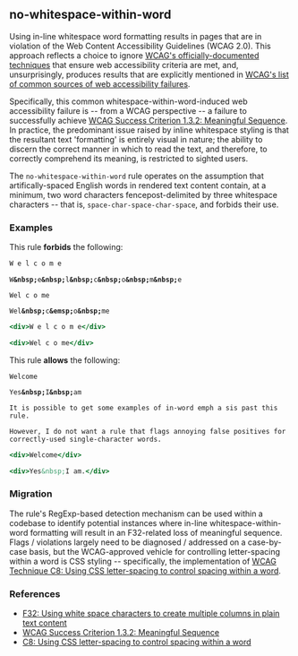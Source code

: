 ## no-whitespace-within-word

Using in-line whitespace word formatting results in pages that are in violation of the Web Content Accessibility Guidelines (WCAG 2.0). This approach reflects a choice to ignore [WCAG's officially-documented techniques](https://www.w3.org/TR/WCAG20-TECHS/intro.html) that ensure web accessibility criteria are met, and, unsurprisingly, produces results that are explicitly mentioned in [WCAG's list of common sources of web accessibility failures](https://www.w3.org/TR/WCAG20-TECHS/failures.html).

Specifically, this common whitespace-within-word-induced web accessibility failure is -- from a WCAG perspective -- a failure to successfully achieve [WCAG Success Criterion 1.3.2: Meaningful Sequence](https://www.w3.org/TR/UNDERSTANDING-WCAG20/content-structure-separation-sequence.html). In practice, the predominant issue raised by inline whitespace styling is that the resultant text 'formatting' is entirely visual in nature; the ability to discern the correct manner in which to read the text, and therefore, to correctly comprehend its meaning, is restricted to sighted users.

The `no-whitespace-within-word` rule operates on the assumption that artifically-spaced English words in rendered text content contain, at a minimum, two word characters fencepost-delimited by three whitespace characters -- that is, `space-char-space-char-space`, and forbids their use.

### Examples

This rule **forbids** the following:

```hbs
W e l c o m e
```

`W`**`&nbsp;`**`e`**`&nbsp;`**`l`**`&nbsp;`**`c`**`&nbsp;`**`o`**`&nbsp;`**`m`**`&nbsp;`**`e`

`Wel c o me`

`Wel`**`&nbsp;`**`c`**`&emsp;`**`o`**`&nbsp;`**`me`

```hbs
<div>W e l c o m e</div>

<div>Wel c o me</div>
```

This rule **allows** the following:

`Welcome`

`Yes`**`&nbsp;`**`I`**`&nbsp;`**`am`

`It is possible to get some examples of in-word emph a sis past this rule.`

`However, I do not want a rule that flags annoying false positives for correctly-used single-character words.`

```hbs
<div>Welcome</div>

<div>Yes&nbsp;I am.</div>
```

### Migration

The rule's RegExp-based detection mechanism can be used within a codebase to identify potential instances where in-line whitespace-within-word formatting will result in an F32-related loss of meaningful sequence. Flags / violations largely need to be diagnosed / addressed on a case-by-case basis, but the WCAG-approved vehicle for controlling letter-spacing within a word is CSS styling -- specifically, the implementation of [WCAG Technique C8: Using CSS letter-spacing to control spacing within a word](https://www.w3.org/WAI/WCAG21/Techniques/css/C8).

### References

* [F32: Using white space characters to create multiple columns in plain text content](https://www.w3.org/TR/WCAG20-TECHS/failures.html#F32)
* [WCAG Success Criterion 1.3.2: Meaningful Sequence](https://www.w3.org/TR/UNDERSTANDING-WCAG20/content-structure-separation-sequence.html)
* [C8: Using CSS letter-spacing to control spacing within a word](https://www.w3.org/WAI/WCAG21/Techniques/css/C8)

